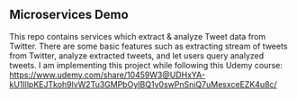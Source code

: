 ## Microservices Demo
This repo contains services which extract & analyze Tweet data from Twitter. There are some basic features such as extracting stream of tweets from Twitter, analyze extracted tweets, and let users query analyzed tweets.
I am implementing this project while following this Udemy course: https://www.udemy.com/share/10459W3@UDHxYA-kU1IllpKEJTkoh9lvW2Tu3GMPbOyIBQ1y0swPnSniQ7uMesxceEZK4u8c/


